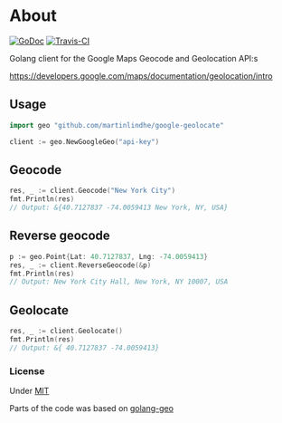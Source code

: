 # About

[![GoDoc](https://godoc.org/github.com/martinlindhe/google-geolocate?status.svg)](https://godoc.org/github.com/martinlindhe/google-geolocate)
[![Travis-CI](https://api.travis-ci.org/martinlindhe/google-geolocate.svg)](https://travis-ci.org/martinlindhe/google-geolocate)

Golang client for the Google Maps Geocode and Geolocation API:s

https://developers.google.com/maps/documentation/geolocation/intro


## Usage
```go
import geo "github.com/martinlindhe/google-geolocate"

client := geo.NewGoogleGeo("api-key")
```

## Geocode
```go
res, _ := client.Geocode("New York City")
fmt.Println(res)
// Output: &{40.7127837 -74.0059413 New York, NY, USA}
```

## Reverse geocode
```go
p := geo.Point{Lat: 40.7127837, Lng: -74.0059413}
res, _ := client.ReverseGeocode(&p)
fmt.Println(res)
// Output: New York City Hall, New York, NY 10007, USA
```

## Geolocate

```go
res, _ := client.Geolocate()
fmt.Println(res)
// Output: &{ 40.7127837 -74.0059413}
```

### License

Under [MIT](LICENSE)

Parts of the code was based on [golang-geo](https://github.com/kellydunn/golang-geo)
